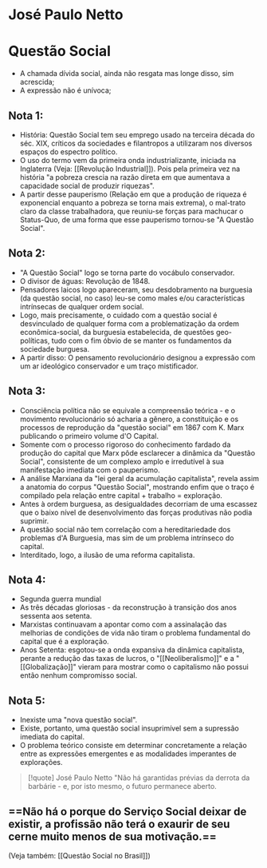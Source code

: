 # José Paulo Netto

# Questão Social
- A chamada dívida social, ainda não resgata mas longe disso, sim acrescida; 
- A expressão não é unívoca;

## Nota 1:
- História: Questão Social tem seu emprego usado na terceira década do séc. XIX, críticos da sociedades e filantropos a utilizaram nos diversos espaços do espectro político.
- O uso do termo vem da primeira onda industrializante, iniciada na Inglaterra (Veja: [[Revolução Industrial]]). Pois pela primeira vez na história "a pobreza crescia na razão direta em que aumentava a capacidade social de produzir riquezas". 
- A partir desse pauperismo (Relação em que a produção de riqueza é exponencial enquanto a pobreza se torna mais extrema), o mal-trato claro da classe trabalhadora, que reuniu-se forças para machucar o Status-Quo, de uma forma que esse pauperismo tornou-se "A Questão Social".

## Nota 2:
- "A Questão Social" logo se torna parte do vocábulo conservador.
- O divisor de águas: Revolução de 1848.
- Pensadores laicos logo apareceram, seu desdobramento na burguesia (da questão social, no caso) leu-se como males e/ou características intrínsecas de qualquer ordem social.
-  Logo, mais precisamente, o cuidado com a questão social é desvinculado de qualquer forma com a problematização da ordem econômica-social, da burguesia estabelecida, de questões geo-políticas, tudo com o fim óbvio de se manter os fundamentos da sociedade burguesa.
- A partir disso: O pensamento revolucionário designou a expressão com um ar ideológico conservador e um traço mistificador.

## Nota 3:
- Consciência política não se equivale a compreensão teórica - e o movimento revolucionário só acharia a gênero, a constituição e os processos de reprodução da "questão social" em 1867 com K. Marx publicando o primeiro volume d'O Capital.
- Somente com o processo rigoroso do conhecimento fardado da produção do capital que Marx pôde esclarecer a dinâmica da "Questão Social", consistente de um complexo amplo e irredutível à sua manifestação imediata com o pauperismo.
- A análise Marxiana da "lei geral da acumulação capitalista", revela assim a anatomia do corpus "Questão Social", mostrando enfim que o traço é compilado pela relação entre capital + trabalho = exploração.
- Antes à ordem burguesa, as desigualdades decorriam de uma escassez que o baixo nível de desenvolvimento das forças produtivas não podia suprimir. 
- A questão social não tem correlação com a hereditariedade dos problemas d'A Burguesia, mas sim de um problema intrínseco do capital.
- Interditado, logo, a ilusão de uma reforma capitalista.

## Nota 4:
- Segunda guerra mundial
- As três décadas gloriosas - da reconstrução à transição dos anos sessenta aos setenta.
- Marxistas continuavam a apontar como com a assinalação das melhorias de condições de vida não tiram o problema fundamental do capital que é a exploração.
- Anos Setenta: esgotou-se a onda expansiva da dinâmica capitalista, perante a redução das taxas de lucros, o "[[Neoliberalismo]]" e a "[[Globalização]]" vieram para mostrar como o capitalismo não possui então nenhum compromisso social.

## Nota 5:
- Inexiste uma "nova questão social".
- Existe, portanto, uma questão social insuprimível sem a supressão imediata do capital.
- O problema teórico consiste em determinar concretamente a relação entre as expressões emergentes e as modalidades imperantes de explorações.

>[!quote] José Paulo Netto
>"Não há garantidas prévias da derrota da barbárie - e, por isto mesmo, o futuro permanece aberto.

## ==Não há o porque do Serviço Social deixar de existir, a profissão não terá o exaurir de seu cerne muito menos de sua motivação.==

(Veja também: [[Questão Social no Brasil]])